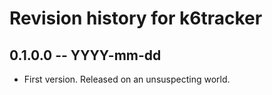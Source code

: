 # Revision history for k6tracker

## 0.1.0.0  -- YYYY-mm-dd

* First version. Released on an unsuspecting world.
